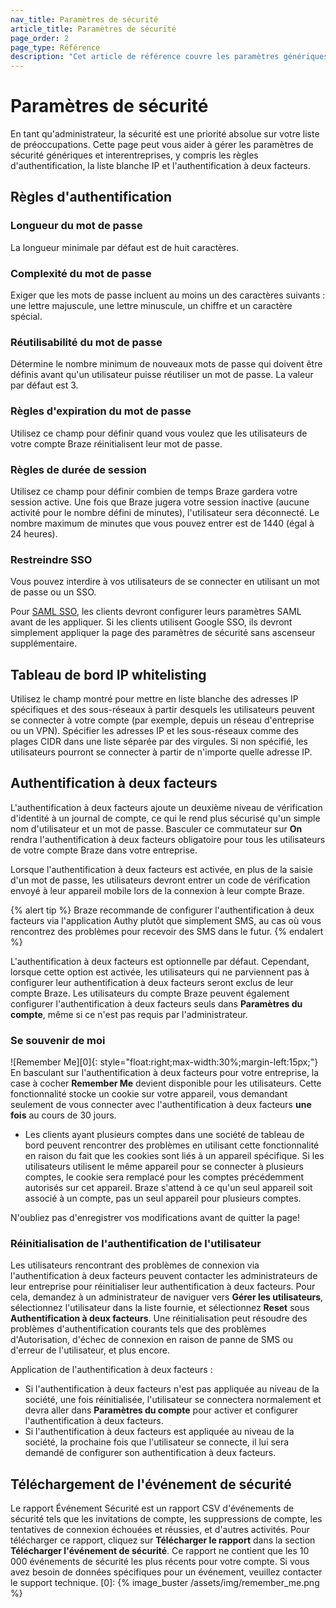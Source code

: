 ```yaml
---
nav_title: Paramètres de sécurité
article_title: Paramètres de sécurité
page_order: 2
page_type: Référence
description: "Cet article de référence couvre les paramètres génériques de sécurité entre les sociétés, y compris les règles d'authentification, la liste blanche IP et l'authentification à deux facteurs (2FA)."
---
```


# Paramètres de sécurité

En tant qu'administrateur, la sécurité est une priorité absolue sur votre liste de préoccupations. Cette page peut vous aider à gérer les paramètres de sécurité génériques et interentreprises, y compris les règles d'authentification, la liste blanche IP et l'authentification à deux facteurs.

## Règles d'authentification

### Longueur du mot de passe
La longueur minimale par défaut est de huit caractères.

### Complexité du mot de passe
Exiger que les mots de passe incluent au moins un des caractères suivants : une lettre majuscule, une lettre minuscule, un chiffre et un caractère spécial.

### Réutilisabilité du mot de passe
Détermine le nombre minimum de nouveaux mots de passe qui doivent être définis avant qu'un utilisateur puisse réutiliser un mot de passe. La valeur par défaut est 3.

### Règles d'expiration du mot de passe
Utilisez ce champ pour définir quand vous voulez que les utilisateurs de votre compte Braze réinitialisent leur mot de passe.

### Règles de durée de session
Utilisez ce champ pour définir combien de temps Braze gardera votre session active. Une fois que Braze jugera votre session inactive (aucune activité pour le nombre défini de minutes), l'utilisateur sera déconnecté. Le nombre maximum de minutes que vous pouvez entrer est de 1440 (égal à 24 heures).

### Restreindre SSO
Vous pouvez interdire à vos utilisateurs de se connecter en utilisant un mot de passe ou un SSO.

Pour [SAML SSO][1], les clients devront configurer leurs paramètres SAML avant de les appliquer. Si les clients utilisent Google SSO, ils devront simplement appliquer la page des paramètres de sécurité sans ascenseur supplémentaire.

## Tableau de bord IP whitelisting
Utilisez le champ montré pour mettre en liste blanche des adresses IP spécifiques et des sous-réseaux à partir desquels les utilisateurs peuvent se connecter à votre compte (par exemple, depuis un réseau d'entreprise ou un VPN). Spécifier les adresses IP et les sous-réseaux comme des plages CIDR dans une liste séparée par des virgules. Si non spécifié, les utilisateurs pourront se connecter à partir de n'importe quelle adresse IP.

## Authentification à deux facteurs
L'authentification à deux facteurs ajoute un deuxième niveau de vérification d'identité à un journal de compte, ce qui le rend plus sécurisé qu'un simple nom d'utilisateur et un mot de passe. Basculer ce commutateur sur __On__ rendra l'authentification à deux facteurs obligatoire pour tous les utilisateurs de votre compte Braze dans votre entreprise.

Lorsque l'authentification à deux facteurs est activée, en plus de la saisie d'un mot de passe, les utilisateurs devront entrer un code de vérification envoyé à leur appareil mobile lors de la connexion à leur compte Braze.

{% alert tip %} Braze recommande de configurer l'authentification à deux facteurs via l'application Authy plutôt que simplement SMS, au cas où vous rencontrez des problèmes pour recevoir des SMS dans le futur. {% endalert %}

L'authentification à deux facteurs est optionnelle par défaut. Cependant, lorsque cette option est activée, les utilisateurs qui ne parviennent pas à configurer leur authentification à deux facteurs seront exclus de leur compte Braze. Les utilisateurs du compte Braze peuvent également configurer l'authentification à deux facteurs seuls dans __Paramètres du compte__, même si ce n'est pas requis par l'administrateur.

### Se souvenir de moi
!\[Remember Me\]\[0\]{: style="float:right;max-width:30%;margin-left:15px;"} En basculant sur l'authentification à deux facteurs pour votre entreprise, la case à cocher __Remember Me__ devient disponible pour les utilisateurs. Cette fonctionnalité stocke un cookie sur votre appareil, vous demandant seulement de vous connecter avec l'authentification à deux facteurs __une fois__ au cours de 30 jours.

- Les clients ayant plusieurs comptes dans une société de tableau de bord peuvent rencontrer des problèmes en utilisant cette fonctionnalité en raison du fait que les cookies sont liés à un appareil spécifique. Si les utilisateurs utilisent le même appareil pour se connecter à plusieurs comptes, le cookie sera remplacé pour les comptes précédemment autorisés sur cet appareil. Braze s'attend à ce qu'un seul appareil soit associé à un compte, pas un seul appareil pour plusieurs comptes.

N'oubliez pas d'enregistrer vos modifications avant de quitter la page!

### Réinitialisation de l'authentification de l'utilisateur

Les utilisateurs rencontrant des problèmes de connexion via l'authentification à deux facteurs peuvent contacter les administrateurs de leur entreprise pour réinitialiser leur authentification à deux facteurs. Pour cela, demandez à un administrateur de naviguer vers __Gérer les utilisateurs__, sélectionnez l'utilisateur dans la liste fournie, et sélectionnez __Reset__ sous __Authentification à deux facteurs__. Une réinitialisation peut résoudre des problèmes d'authentification courants tels que des problèmes d'Autorisation, d'échec de connexion en raison de panne de SMS ou d'erreur de l'utilisateur, et plus encore.

Application de l'authentification à deux facteurs :
- Si l'authentification à deux facteurs n'est pas appliquée au niveau de la société, une fois réinitialisée, l'utilisateur se connectera normalement et devra aller dans __Paramètres du compte__ pour activer et configurer l'authentification à deux facteurs.
- Si l'authentification à deux facteurs est appliquée au niveau de la société, la prochaine fois que l'utilisateur se connecte, il lui sera demandé de configurer son authentification à deux facteurs.

## Téléchargement de l'événement de sécurité

Le rapport Événement Sécurité est un rapport CSV d'événements de sécurité tels que les invitations de compte, les suppressions de compte, les tentatives de connexion échouées et réussies, et d'autres activités. Pour télécharger ce rapport, cliquez sur **Télécharger le rapport** dans la section **Télécharger l'événement de sécurité**. Ce rapport ne contient que les 10 000 événements de sécurité les plus récents pour votre compte. Si vous avez besoin de données spécifiques pour un événement, veuillez contacter le support technique.
[0]: {% image_buster /assets/img/remember_me.png %}

[1]: {{site.baseurl}}/user_guide/administrative/access_braze/single_sign_on/
